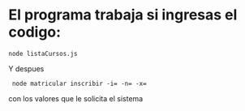 # El programa trabaja si ingresas el codigo:

```
node listaCursos.js

```

Y despues

```
 node matricular inscribir -i= -n= -x=

```
con los valores que le solicita el sistema